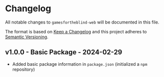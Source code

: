 # Changelog

All notable changes to `gamesfortheblind-web` will be documented in this file.

The format is based on [Keep a Changelog](http://keepachangelog.com/)
and this project adheres to [Semantic Versioning](http://semver.org/).

## v1.0.0 - Basic Package - 2024-02-29

- Added basic package information in `package.json` (initialized a `npm` repository)
